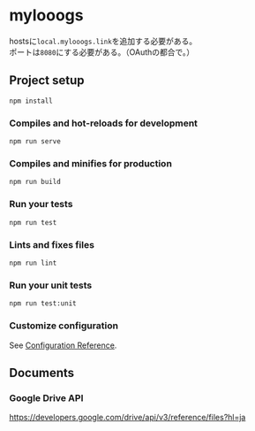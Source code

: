 # mylooogs

hostsに`local.mylooogs.link`を追加する必要がある。  
ポートは`8080`にする必要がある。（OAuthの都合で。）


## Project setup
```
npm install
```

### Compiles and hot-reloads for development
```
npm run serve
```

### Compiles and minifies for production
```
npm run build
```

### Run your tests
```
npm run test
```

### Lints and fixes files
```
npm run lint
```

### Run your unit tests
```
npm run test:unit
```

### Customize configuration
See [Configuration Reference](https://cli.vuejs.org/config/).

## Documents

### Google Drive API
https://developers.google.com/drive/api/v3/reference/files?hl=ja
